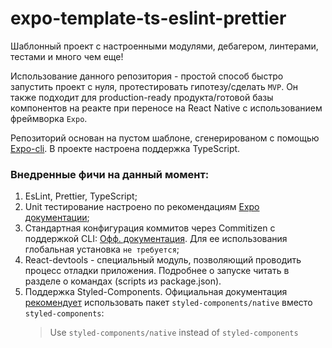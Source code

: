 # expo-template-ts-eslint-prettier

Шаблонный проект с настроенными модулями, дебагером, линтерами, тестами и много чем еще!

Использование данного репозитория - простой способ быстро запустить проект с нуля, протестировать гипотезу/сделать `MVP`. Он также подходит для production-ready продукта/готовой базы компонентов на реакте при переносе на React Native с использованием фреймворка `Expo`.

Репозиторий основан на пустом шаблоне, сгенерированом с помощью [Expo-cli](https://docs.expo.io/workflow/expo-cli/). В проекте настроена поддержка TypeScript.

### Внедренные фичи на данный момент:

1. EsLint, Prettier, TypeScript;
2. Unit тестирование настроено по рекомендациям [Expo документации](https://docs.expo.io/guides/testing-with-jest/);
3. Стандартная конфигурация коммитов через Commitizen с поддержкой CLI: [Офф. документация](https://commitizen.github.io/cz-cli/). Для ее использования глобальная установка `не требуется`;
4. React-devtools - специальный модуль, позволяющий проводить процесс отладки приложения. Подробнее о запуске читать в разделе о командах (scripts из package.json).
5. Поддержка Styled-Components. Официальная документация [рекомендует](https://docs.expo.io/guides/using-styled-components/#getting-started) использовать пакет `styled-components/native` вместо `styled-components`:
   > Use `styled-components/native` instead of `styled-components`
